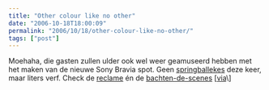 ```yaml
---
title: "Other colour like no other"
date: "2006-10-18T18:00:09"
permalink: "2006/10/18/other-colour-like-no-other/"
tags: ["post"]
---
```

Moehaha, die gasten zullen ulder ook wel weer geamuseerd hebben met het maken van de nieuwe Sony Bravia spot. Geen [springballekes](http://www.bravia-advert.com/balls/ "http://www.bravia-advert.com/balls/") deze keer, maar liters verf. Check de [reclame](http://www.bravia-advert.com/paint/thead/ "http://www.bravia-advert.com/paint/thead/") én de [bachten-de-scenes](http://www.bravia-advert.com/paint/behindthescenes/ "http://www.bravia-advert.com/paint/behindthescenes/") \[[via](http://www.neatorama.com/2006/10/18/new-bravia-ads-paintsplosion/ "http://www.neatorama.com/2006/10/18/new-bravia-ads-paintsplosion/")\]
